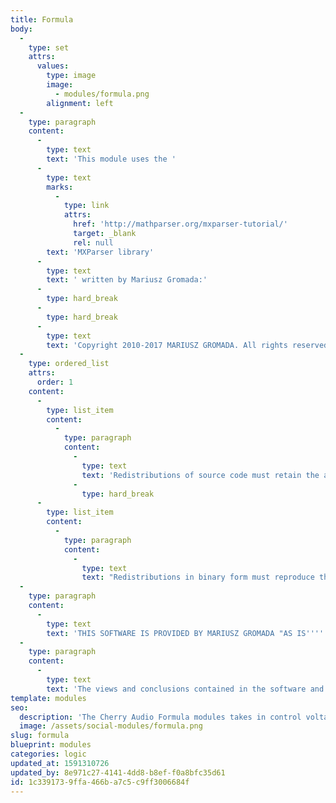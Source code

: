 ```yaml
---
title: Formula
body:
  -
    type: set
    attrs:
      values:
        type: image
        image:
          - modules/formula.png
        alignment: left
  -
    type: paragraph
    content:
      -
        type: text
        text: 'This module uses the '
      -
        type: text
        marks:
          -
            type: link
            attrs:
              href: 'http://mathparser.org/mxparser-tutorial/'
              target: _blank
              rel: null
        text: 'MXParser library'
      -
        type: text
        text: ' written by Mariusz Gromada:'
      -
        type: hard_break
      -
        type: hard_break
      -
        type: text
        text: 'Copyright 2010-2017 MARIUSZ GROMADA. All rights reserved. You may use this software under the condition of Simplified BSD License. Redistribution and use in source and binary forms, with or without modification, are permitted provided that the following conditions are met:'
  -
    type: ordered_list
    attrs:
      order: 1
    content:
      -
        type: list_item
        content:
          -
            type: paragraph
            content:
              -
                type: text
                text: 'Redistributions of source code must retain the above copyright notice, this list of conditions and the following disclaimer.'
              -
                type: hard_break
      -
        type: list_item
        content:
          -
            type: paragraph
            content:
              -
                type: text
                text: "Redistributions in binary form must reproduce the above copyright notice, this list of conditions and the following disclaimer in the documentation and/or other materials provided with the distribution.\_"
  -
    type: paragraph
    content:
      -
        type: text
        text: 'THIS SOFTWARE IS PROVIDED BY MARIUSZ GROMADA "AS IS'''' AND ANY EXPRESS OR IMPLIED WARRANTIES, INCLUDING, BUT NOT LIMITED TO, THE IMPLIED WARRANTIES OF MERCHANTABILITY AND FITNESS FOR A PARTICULAR PURPOSE ARE DISCLAIMED. IN NO EVENT SHALL MARIUSZ GROMADA OR CONTRIBUTORS BE LIABLE FOR ANY DIRECT, INDIRECT, INCIDENTAL, SPECIAL, EXEMPLARY, OR CONSEQUENTIAL DAMAGES (INCLUDING, BUT NOT LIMITED TO, PROCUREMENT OF SUBSTITUTE GOODS OR SERVICES; LOSS OF USE, DATA, OR PROFITS; OR BUSINESS INTERRUPTION) HOWEVER CAUSED AND ON ANY THEORY OF LIABILITY, WHETHER IN CONTRACT, STRICT LIABILITY, OR TORT (INCLUDING NEGLIGENCE OR OTHERWISE) ARISING IN ANY WAY OUT OF THE USE OF THIS SOFTWARE, EVEN IF ADVISED OF THE POSSIBILITY OF SUCH DAMAGE.'
  -
    type: paragraph
    content:
      -
        type: text
        text: 'The views and conclusions contained in the software and documentation are those of the authors and should not be interpreted as representing official policies, either expressed or implied, of MARIUSZ GROMADA.'
template: modules
seo:
  description: 'The Cherry Audio Formula modules takes in control voltage for variables x,y,z and outputs the result.'
  image: /assets/social-modules/formula.png
slug: formula
blueprint: modules
categories: logic
updated_at: 1591310726
updated_by: 8e971c27-4141-4dd8-b8ef-f0a8bfc35d61
id: 1c339173-9ffa-466b-a7c5-c9ff3006684f
---
```


